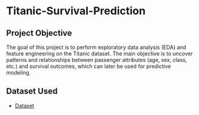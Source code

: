 # Titanic-Survival-Prediction

## Project Objective
The goal of this project is to perform exploratory data analysis (EDA) and feature engineering on the Titanic dataset. The main objective is to uncover patterns and relationships between passenger attributes (age, sex, class, etc.) and survival outcomes, which can later be used for predictive modeling.

## Dataset Used
- <a href="https://github.com/Suryxbg/Titanic-Survival-Prediction/blob/main/train.csv">Dataset</a>
